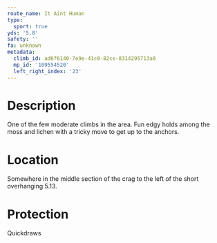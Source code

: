 ```yaml
---
route_name: It Aint Human
type:
  sport: true
yds: '5.8'
safety: ''
fa: unknown
metadata:
  climb_id: ad6f6140-7e9e-41c0-82ce-8314295713a0
  mp_id: '109554520'
  left_right_index: '23'
---
```

# Description
One of the few moderate climbs in the area. Fun edgy holds among the moss and lichen with a tricky move to get up to the anchors.

# Location
Somewhere in the middle section of the crag to the left of the short overhanging 5.13.

# Protection
Quickdraws
